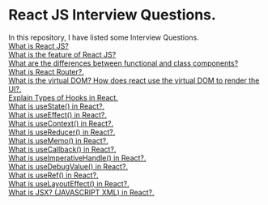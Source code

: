 # React JS Interview Questions.
In this repository, I have listed some Interview Questions. <br />
[What is React JS?](https://en.wikipedia.org/wiki/Object-relational_mapping)   <br />
[What is the feature of React JS?](https://en.wikipedia.org/wiki/Object-relational_mapping)  <br />
[What are the differences between functional and class components?](https://en.wikipedia.org/wiki/Object-relational_mapping)  <br />
[What is React Router?.](https://en.wikipedia.org/wiki/Object-relational_mapping)  <br />
[What is the virtual DOM? How does react use the virtual DOM to render the UI?.](https://en.wikipedia.org/wiki/Object-relational_mapping)  <br />
[Explain Types of Hooks in React.](https://en.wikipedia.org/wiki/Object-relational_mapping)  <br />
[What is useState() in React?.](https://en.wikipedia.org/wiki/Object-relational_mapping)  <br />
[What is useEffect() in React?.](https://en.wikipedia.org/wiki/Object-relational_mapping)  <br />
[What is useContext() in React?.](https://en.wikipedia.org/wiki/Object-relational_mapping)  <br />
[What is useReducer() in React?.](https://en.wikipedia.org/wiki/Object-relational_mapping)  <br />
[What is useMemo() in React?.](https://en.wikipedia.org/wiki/Object-relational_mapping)  <br />
[What is useCallback() in React?.](https://en.wikipedia.org/wiki/Object-relational_mapping)  <br />
[What is useImperativeHandle() in React?.](https://en.wikipedia.org/wiki/Object-relational_mapping)  <br />
[What is useDebugValue() in React?.](https://en.wikipedia.org/wiki/Object-relational_mapping)  <br />
[What is useRef() in React?.](https://en.wikipedia.org/wiki/Object-relational_mapping)  <br />
[What is useLayoutEffect() in React?.](https://en.wikipedia.org/wiki/Object-relational_mapping)  <br />
[What is JSX? (JAVASCRIPT XML) in React?.](https://en.wikipedia.org/wiki/Object-relational_mapping)  <br />

